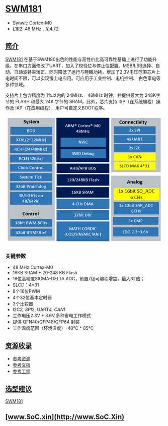 ﻿# [SWM181](https://www.soc.xin/SWM181)

* [Synwit](http://www.synwit.cn): [Cortex-M0](https://github.com/SoCXin/Cortex)
* [L1R2](https://github.com/SoCXin/Level): 48 MHz , [￥4.72](https://item.szlcsc.com/257391.html)

## [简介](https://github.com/SoCXin/SWM181/wiki)

[SWM181](https://www.synwit.cn/gaishu868/) 在基于SWM180出色的性能与高性价比高可靠性基础上进行了功能升级。在串口方面修改了UART，加入了校验位与停止位配置。MSB/LSB选择、自动、自动波特率矫正。同时降低了运行与睡眠功耗，增加了2.3V电压范围芯片上电时间不限，可以实现慢上电应用。可应用于工业控制、电机控制、 白色家电等多种领域。

支持片上包含精度为 1%以内的 24MHz、 48MHz 时钟，并提供最大为 248K字节的 FLASH 和最大 24K 字节的 SRAM。此外，芯片支持 ISP（在系统编程）操作及 IAP（在应用编程），用户可自定义BOOT程序。

[![sites](docs/SWM181.png)](https://www.synwit.cn/gaishu868/)

### 关键参数

* 48 MHz Cortex-M0
* 16KB SRAM + 20-248 KB Flash
* 16位高精度SIGMA-DELTA ADC，前置7级可编程增益，最大32倍；
* SLCD：4*31
* 8个16位PWM
* 4个32位基本定时器
* 3个比较器
* I2C*2, SPI*2, UART*4, CAN*1
* 工作电压2.3V * 3.6V,多种省电工作模式
* 提供 QFN40/QFP48/QFP64 封装
* 工作温度范围（环境温度）-40℃ * 85℃

## [资源收录](https://github.com/SoCXin)

* [参考资源](src/)
* [参考文档](docs/)
* [参考工程](project/)

## [选型建议](https://github.com/SoCXin/SWM181)

[SWM181](https://item.szlcsc.com/257391.html)


## [www.SoC.xin](http://www.SoC.Xin)
